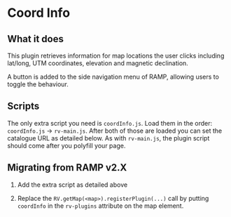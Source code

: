 # Coord Info

## What it does

This plugin retrieves information for map locations the user clicks including lat/long, UTM coordinates, elevation and magnetic declination.

A button is added to the side navigation menu of RAMP, allowing users to toggle the behaviour.

## Scripts

The only extra script you need is `coordInfo.js`. Load them in the order: `coordInfo.js` -> `rv-main.js`. After both of those are loaded you can set the catalogue URL as detailed below. As with `rv-main.js`, the plugin script should come after you polyfill your page.

## Migrating from RAMP v2.X

1. Add the extra script as detailed above

2. Replace the `RV.getMap(<map>).registerPlugin(...)` call by putting `coordInfo` in the `rv-plugins` attribute on the map element.
